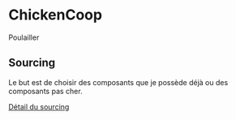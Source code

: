 # ChickenCoop
Poulailler


## Sourcing

Le but est de choisir des composants que je possède déjà ou des composants  pas cher.

[Détail du sourcing](sourcing/detail-du-sourcing)